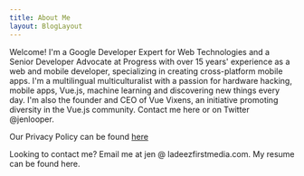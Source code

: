 ```yaml
---
title: About Me
layout: BlogLayout
---    
```


Welcome! I'm a Google Developer Expert for Web Technologies and a Senior Developer Advocate at Progress with over 15 years' experience as a web and mobile developer, specializing in creating cross-platform mobile apps. I'm a multilingual multiculturalist with a passion for hardware hacking, mobile apps, Vue.js, machine learning and discovering new things every day. I'm also the founder and CEO of Vue Vixens, an initiative promoting diversity in the Vue.js community. Contact me here or on Twitter @jenlooper.

Our Privacy Policy can be found [here](/privacy-policy)

Looking to contact me? Email me at jen @ ladeezfirstmedia.com. My resume can be found here.
